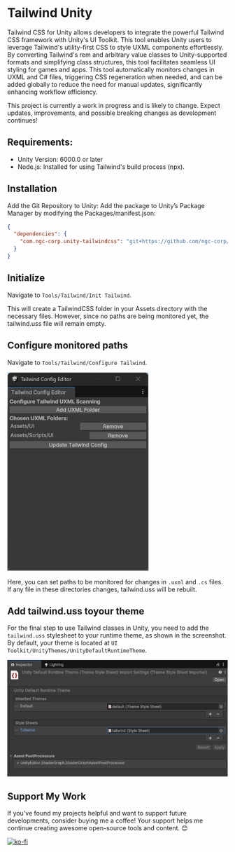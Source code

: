 # Tailwind Unity

Tailwind CSS for Unity allows developers to integrate the powerful Tailwind CSS framework with Unity's UI Toolkit. This tool enables Unity users to leverage Tailwind's utility-first CSS to style UXML components effortlessly. By converting Tailwind's rem and arbitrary value classes to Unity-supported formats and simplifying class structures, this tool facilitates seamless UI styling for games and apps. This tool automatically monitors changes in UXML and C# files, triggering CSS regeneration when needed, and can be added globally to reduce the need for manual updates, significantly enhancing workflow efficiency.

This project is currently a work in progress and is likely to change. Expect updates, improvements, and possible breaking changes as development continues!

## Requirements:
* Unity Version: 6000.0 or later
* Node.js: Installed for using Tailwind's build process (npx).

## Installation
Add the Git Repository to Unity: Add the package to Unity’s Package Manager by modifying the Packages/manifest.json:

```json
{
  "dependencies": {
    "com.ngc-corp.unity-tailwindcss": "git+https://github.com/ngc-corp/unity-tailwindcss.git"
  }
}
```

## Initialize

Navigate to `Tools/Tailwind/Init Tailwind`.

This will create a TailwindCSS folder in your Assets directory with the necessary files. However, since no paths are being monitored yet, the tailwind.uss file will remain empty.

## Configure monitored paths

Navigate to `Tools/Tailwind/Configure Tailwind`.

![Tailwind Config Editor](./docs/image.png)

Here, you can set paths to be monitored for changes in `.uxml` and `.cs` files. If any file in these directories changes, tailwind.uss will be rebuilt.

## Add tailwind.uss toyour theme

For the final step to use Tailwind classes in Unity, you need to add the `tailwind.uss` stylesheet to your runtime theme, as shown in the screenshot. By default, your theme is located at `UI Toolkit/UnityThemes/UnityDefaultRuntimeTheme`.

![Adding tailwind.uss to your Theme Style Sheet](./docs/image2.png)

## Support My Work

If you've found my projects helpful and want to support future developments, consider buying me a coffee! Your support helps me continue creating awesome open-source tools and content. 😊

[![ko-fi](https://ko-fi.com/img/githubbutton_sm.svg)](https://ko-fi.com/B0B014JJ1U)
